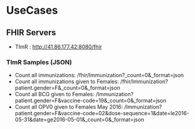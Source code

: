 # UseCases

## FHIR Servers
* TImR : http://41.86.177.42:8080/fhir

### TImR Samples (JSON)

* Count all immunizations: /fhir/Immunization?_count=0&_format=json
* Count all immunizations given to Females: /fhir/Immunization?patient.gender=F&_count=0&_format=json
* Count all BCG given to Females: /Immunization?patient.gender=F&vaccine-code=19&_count=0&_format=json
* Count all OPV0 given to Females May 2016: /Immunization?patient.gender=F&vaccine-code=02&dose-sequence=1&date=le2016-05-31&date=ge2016-05-01&_count=0&_format=json

